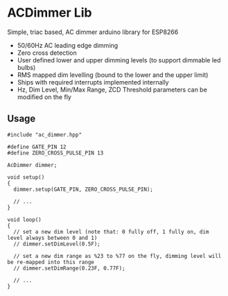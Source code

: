 # ACDimmer Lib

Simple, triac based, AC dimmer arduino library for ESP8266

- 50/60Hz AC leading edge dimming
- Zero cross detection
- User defined lower and upper dimming levels (to support dimmable led bulbs)
- RMS mapped dim levelling (bound to the lower and the upper limit)
- Ships with required interrupts implemented internally
- Hz, Dim Level, Min/Max Range, ZCD Threshold parameters can be modified on the fly

## Usage

```
#include "ac_dimmer.hpp"

#define GATE_PIN 12
#define ZERO_CROSS_PULSE_PIN 13

AcDimmer dimmer;

void setup()
{
  dimmer.setup(GATE_PIN, ZERO_CROSS_PULSE_PIN);

  // ...
}

void loop()
{
  // set a new dim level (note that: 0 fully off, 1 fully on, dim level always between 0 and 1)
  // dimmer.setDimLevel(0.5F);

  // set a new dim range as %23 to %77 on the fly, dimming level will be re-mapped into this range
  // dimmer.setDimRange(0.23F, 0.77F);

  // ...
}

```
